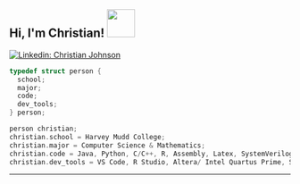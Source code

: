 <h2> Hi, I'm Christian! <img src="https://media.giphy.com/media/mGcNjsfWAjY5AEZNw6/giphy.gif" width="50"></h2>

[![Linkedin: Christian Johnson](https://img.shields.io/badge/-chrjohnson26-blue?style=flat-square&logo=Linkedin&logoColor=white&link=https://www.linkedin.com/in/chrjohnson26/)](https://www.linkedin.com/in/chrjohnson26/)



```c
typedef struct person {
  school;
  major;
  code;
  dev_tools;
} person;

person christian;
christian.school = Harvey Mudd College;
christian.major = Computer Science & Mathematics;
christian.code = Java, Python, C/C++, R, Assembly, Latex, SystemVerilog, Julia, RegEx;
christian.dev_tools = VS Code, R Studio, Altera/ Intel Quartus Prime, SEGGER Embedded Studio, Git, GDB Debugger;
```

---

